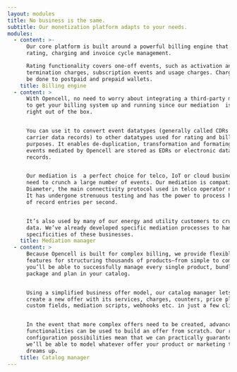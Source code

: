 ```yaml
---
layout: modules
title: No business is the same.
subtitle: Our monetization platform adapts to your needs.
modules:
  - content: >-
      Our core platform is built around a powerful billing engine that provides
      rating, charging and invoice cycle management.

      Rating functionality covers one-off events, such as activation and
      termination charges, subscription events and usage charges. Charging can
      be done to postpaid and prepaid wallets.
    title: Billing engine
  - content: >
      With Opencell, no need to worry about integrating a third-party mediation
      to get your billing system up and running since our mediation  is included
      right out of the box.


      You can use it to convert event datatypes (generally called CDRs or
      carrier data records) to other datatypes used for rating and billing
      purposes. It enables de-duplication, transformation and formating. CDR
      events mediated by Opencell are stored as EDRs or electronic data
      records.  


      Our mediation is  a perfect choice for telco, IoT or cloud businesses that
      need to crunch a large number of events. Our mediation is compatible with
      Diameter, the main connectivity protocol used in telco operator networks.
      It has undergone strenuous testing and has the power to process hundreds
      of record entries per second. 


      It’s also used by many of our energy and utility customers to crunch meter
      data. We’ve already developed specific mediation processes to handle the
      specificities of these businesses. 
    title: Mediation manager
  - content: >
      Because Opencell is built for complex billing, we provide flexible
      features for structuring thousands of products—from simple to complex—so
      you’ll be able to successfully manage every single product, bundle,
      package and plan in your catalog.


      Using a simplified business offer model, our catalog manager lets users
      create a new offer with its services, charges, counters, price plans,
      custom fields, mediation scripts, webhooks etc. in just a few clicks.


      In the event that more complex offers need to be created, advanced
      functionalities can be used to build an offer from scratch. Our rich
      configuration possibilities mean that we can practically guarantee that
      we’ll be able to model whatever offer your product or marketing teams
      dreams up. 
    title: Catalog manager
---
```


